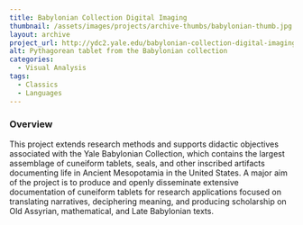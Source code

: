 ```yaml
---
title: Babylonian Collection Digital Imaging
thumbnail: /assets/images/projects/archive-thumbs/babylonian-thumb.jpg
layout: archive
project_url: http://ydc2.yale.edu/babylonian-collection-digital-imaging-demonstration-project
alt: Pythagorean tablet from the Babylonian collection
categories:
  - Visual Analysis
tags:
  - Classics
  - Languages
---
```


### Overview

This project extends research methods and supports didactic objectives associated with the Yale Babylonian Collection, which contains the largest assemblage of cuneiform tablets, seals, and other inscribed artifacts documenting life in Ancient Mesopotamia in the United States. A major aim of the project is to produce and openly disseminate extensive documentation of cuneiform tablets for research applications focused on translating narratives, deciphering meaning, and producing scholarship on Old Assyrian, mathematical, and Late Babylonian texts.